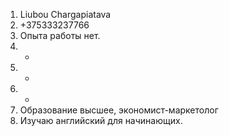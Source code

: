 1. Liubou Chargapiatava
2. +375333237766
3. Опыта работы нет.
4. -
5. -
6. -
7. Образование высшее, экономист-маркетолог
8. Изучаю английский для начинающих.
